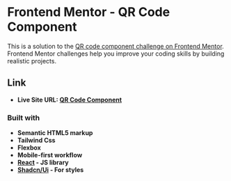 # Frontend Mentor - QR Code Component

This is a solution to the [QR code component challenge on Frontend Mentor](https://www.frontendmentor.io/challenges/qr-code-component-iux_sIO_H). Frontend Mentor challenges help you improve your coding skills by building realistic projects.

## Link

- **Live Site URL: [QR Code Component]()**

### Built with

- **Semantic HTML5 markup**
- **Tailwind Css**
- **Flexbox**
- **Mobile-first workflow**
- **[React](https://reactjs.org/) - JS library**
- **[Shadcn/Ui](https://ui.shadcn.com/) - For styles**
